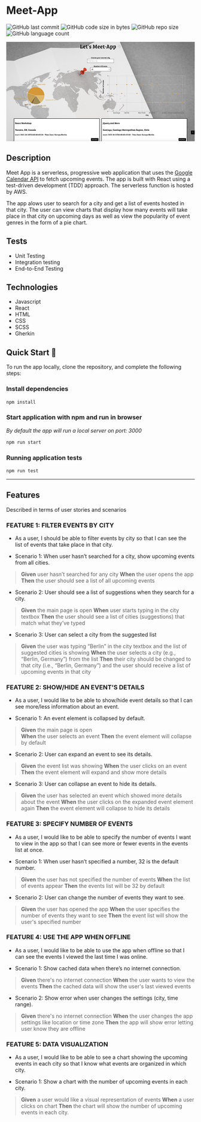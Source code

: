 # Meet-App

<img alt="GitHub last commit" src="https://img.shields.io/github/last-commit/paulinemarg/meet-app"> <img alt="GitHub code size in bytes" src="https://img.shields.io/github/languages/code-size/paulinemarg/meet-app?color=green"> <img alt="GitHub repo size" src="https://img.shields.io/github/repo-size/paulinemarg/meet-app?color=yellow"> <img alt="GitHub language count" src="https://img.shields.io/github/languages/count/paulinemarg/meet-app?style=plastic">

![Meet](/meet.jpg)

## Description

Meet App is a serverless, progressive web application that uses the [Google Calendar API](https://developers.google.com/calendar) to fetch upcoming events. The app is built with React using a test-driven development (TDD) approach. The serverless function is hosted by AWS.

The app alows user to search for a city and get a list of events hosted in that city. The user can view charts that display how many events will take place in that city on upcoming days as well as view the popularity of event genres in the form of a pie chart.

## Tests
* Unit Testing 
* Integration testing 
* End-to-End Testing

## Technologies
* Javascript
* React
* HTML
* CSS
* SCSS
* Gherkin

## Quick Start 🚀

To run the app locally, clone the repository, and complete the following steps:

### Install dependencies

```bash
npm install
```

### Start application with npm and run in browser

_By default the app will run a local server on port: 3000_

```bash
npm run start
```

### Running application tests

```bash
npm run test
```

---

## Features

Described in terms of user stories and scenarios

### FEATURE 1: FILTER EVENTS BY CITY
- As a user, I should be able to filter events by city so that I can see the list of events that take place in that city.
* Scenario 1: When user hasn’t searched for a city, show upcoming events from all cities.
>**Given** user hasn’t searched for any city
>**When** the user opens the app
>**Then** the user should see a list of all upcoming events
* Scenario 2: User should see a list of suggestions when they search for a city.
>**Given** the main page is open
>**When** user starts typing in the city textbox
>**Then** the user should see a list of cities (suggestions) that match what they’ve typed
* Scenario 3: User can select a city from the suggested list
>**Given** the user was typing “Berlin” in the city textbox and the list of suggested cities is showing
>**When** the user selects a city (e.g., “Berlin, Germany”) from the list
>**Then** their city should be changed to that city (i.e., “Berlin, Germany”) and the user should receive a list of upcoming events in that city

### FEATURE 2: SHOW/HIDE AN EVENT’S DETAILS
- As a user, I would like to be able to show/hide event details so that I can see more/less information about an event.
* Scenario 1: An event element is collapsed by default.
>**Given** the main page is open  
>**When** the user selects an event 
>**Then** the event element will collapse by default
* Scenario 2: User can expand an event to see its details.
>**Given** the event list was showing
>**When** the user clicks on an event
>**Then** the event element will expand and show more details
* Scenario 3: User can collapse an event to hide its details.
>**Given** the user has selected an event which showed more details about the event
>**When** the user clicks on the expanded event element again
>**Then** the event element will collapse to hide its details

### FEATURE 3: SPECIFY NUMBER OF EVENTS
- As a user, I would like to be able to specify the number of events I want to view in the app so that I can see more or fewer events in the events list at once.
* Scenario 1: When user hasn’t specified a number, 32 is the default number.
>**Given** the user has not specified the number of events
>**When** the list of events appear 
>**Then** the events list will be 32 by default
* Scenario 2: User can change the number of events they want to see.
>**Given** the user has opened the app
>**When** the user specifies the number of events they want to see
>**Then** the event list will show the user's specified number

### FEATURE 4: USE THE APP WHEN OFFLINE
- As a user, I would like to be able to use the app when offline so that I can see the events I viewed the last time I was online.
* Scenario 1: Show cached data when there’s no internet connection.
>**Given** there's no internet connection
>**When** the user wants to view the events 
>**Then** the cached data will show the user's last viewed events
* Scenario 2: Show error when user changes the settings (city, time range).
>**Given** there's no internet connection
>**When** the user changes the app settings like location or time zone
>**Then** the app will show error letting user know they are offline

### FEATURE 5: DATA VISUALIZATION
- As a user, I would like to be able to see a chart showing the upcoming events in each city so that I know what events are organized in which city.
* Scenario 1: Show a chart with the number of upcoming events in each city.
>**Given** a user would like a visual representation of events
>**When** a user clicks on chart
>**Then** the chart will show the number of upcoming events in each city.
